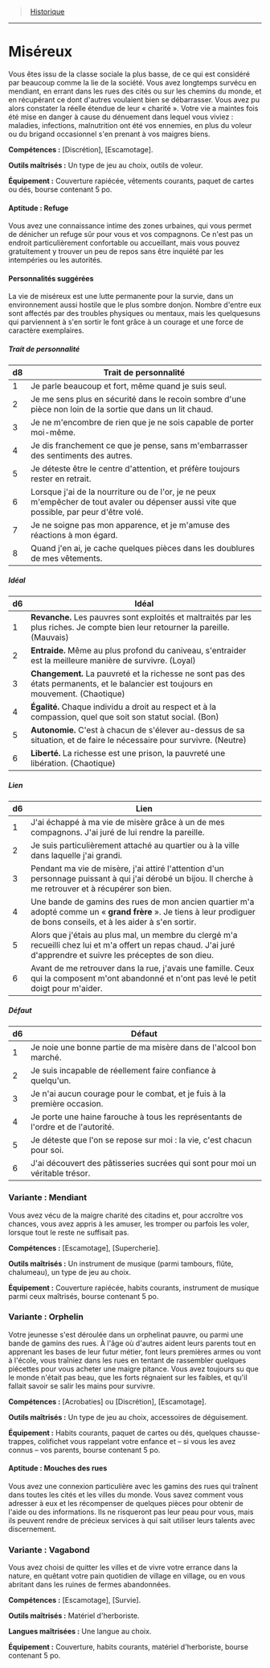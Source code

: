 
<!--BackgroundItem-->

> <!--ParentNameLink-->[Historique](backgrounds_hd.md)<!--/ParentNameLink-->

---

# <!--Name-->Miséreux<!--/Name-->

<!--Description-->

Vous êtes issu de la classe sociale la plus basse, de ce qui est considéré par beaucoup comme la lie de la société. Vous avez longtemps survécu en mendiant, en errant dans les rues des cités ou sur les chemins du monde, et en récupérant ce dont d'autres voulaient bien se débarrasser. Vous avez pu alors constater la réelle étendue de leur « charité ». Votre vie a maintes fois été mise en danger à cause du dénuement dans lequel vous viviez : maladies, infections, malnutrition ont été vos ennemies, en plus du voleur ou du brigand occasionnel s'en prenant à vos maigres biens.

<!--/Description-->

**Compétences :** <!--Abilities-->[Discrétion], [Escamotage].<!--/Abilities-->

**Outils maîtrisés :** <!--MasteredTools-->Un type de jeu au choix, outils de voleur.<!--/MasteredTools-->

**Équipement :** <!--Equipment-->Couverture rapiécée, vêtements courants, paquet de cartes ou dés, bourse contenant 5 po.<!--/Equipment-->

<!--SkillItem-->

#### <!--Name-->Aptitude : Refuge<!--/Name-->

<!--Description-->

Vous avez une connaissance intime des zones urbaines, qui vous permet de dénicher un refuge sûr pour vous et vos compagnons. Ce n'est pas un endroit particulièrement confortable ou accueillant, mais vous pouvez gratuitement y trouver un peu de repos sans être inquiété par les intempéries ou les autorités.

<!--/Description-->

<!--/SkillItem-->

<!--Items-->

#### <!--Name-->Personnalités suggérées<!--/Name-->

<!--Description-->

La vie de miséreux est une lutte permanente pour la survie, dans un environnement aussi hostile que le plus sombre donjon. Nombre d'entre eux sont affectés par des troubles physiques ou mentaux, mais les quelquesuns qui parviennent à s'en sortir le font grâce à un courage et une force de caractère exemplaires.

<!--/Description-->

<!--PersonalityTraitItem-->

##### <!--Name-->Trait de personnalité<!--/Name-->

<!--Table-->

|d8|Trait de personnalité|
|---|---|
|1|Je parle beaucoup et fort, même quand je suis <!--br-->seul.|
|2|Je me sens plus en sécurité dans le recoin <!--br-->sombre d'une pièce non loin de la sortie que <!--br-->dans un lit chaud.|
|3|Je ne m'encombre de rien que je ne sois capable <!--br-->de porter moi-même.|
|4|Je dis franchement ce que je pense, sans <!--br-->m'embarrasser des sentiments des autres.|
|5|Je déteste être le centre d'attention, et préfère <!--br-->toujours rester en retrait.|
|6|Lorsque j'ai de la nourriture ou de l'or, je ne <!--br-->peux m'empêcher de tout avaler ou dépenser <!--br-->aussi vite que possible, par peur d'être volé.|
|7|Je ne soigne pas mon apparence, et je m'amuse <!--br-->des réactions à mon égard.|
|8|Quand j'en ai, je cache quelques pièces dans les <!--br-->doublures de mes vêtements.|

<!--/Table-->

<!--/PersonalityTraitItem-->

<!--PersonalityIdealItem-->

##### <!--Name-->Idéal<!--/Name-->

<!--Table-->

|d6|Idéal|
|---|---|
|1|**Revanche.** Les pauvres sont exploités et <!--br-->maltraités par les plus riches. Je compte bien <!--br-->leur retourner la pareille. (Mauvais)|
|2|**Entraide.** Même au plus profond du caniveau, <!--br-->s'entraider est la meilleure manière de <!--br-->survivre. (Loyal)|
|3|**Changement.** La pauvreté et la richesse ne <!--br-->sont pas des états permanents, et le balancier <!--br-->est toujours en mouvement. (Chaotique)|
|4|**Égalité.** Chaque individu a droit au respect et à <!--br-->la compassion, quel que soit son statut social. <!--br-->(Bon)|
|5|**Autonomie.** C'est à chacun de s'élever au-<!--br-->dessus de sa situation, et de faire le nécessaire <!--br-->pour survivre. (Neutre)|
|6|**Liberté.** La richesse est une prison, la pauvreté <!--br-->une libération. (Chaotique)|

<!--/Table-->

<!--/PersonalityIdealItem-->

<!--PersonalityLinkItem-->

##### <!--Name-->Lien<!--/Name-->

<!--Table-->

|d6|Lien|
|---|---|
|1|J'ai échappé à ma vie de misère grâce à un de mes <!--br-->compagnons. J'ai juré de lui rendre la pareille.|
|2|Je suis particulièrement attaché au quartier ou <!--br-->à la ville dans laquelle j'ai grandi.|
|3|Pendant ma vie de misère, j'ai attiré l'attention d'un <!--br-->personnage puissant à qui j'ai dérobé un bijou. Il <!--br-->cherche à me retrouver et à récupérer son bien.|
|4|Une bande de gamins des rues de mon ancien <!--br-->quartier m'a adopté comme un « **grand frère** ». <!--br-->Je tiens à leur prodiguer de bons conseils, et à <!--br-->les aider à s'en sortir.|
|5|Alors que j'étais au plus mal, un membre du <!--br-->clergé m'a recueilli chez lui et m'a offert un <!--br-->repas chaud. J'ai juré d'apprendre et suivre les <!--br-->préceptes de son dieu.|
|6|Avant de me retrouver dans la rue, j'avais une <!--br-->famille. Ceux qui la composent m'ont abandonné <!--br-->et n'ont pas levé le petit doigt pour m'aider.|

<!--/Table-->

<!--/PersonalityLinkItem-->

<!--PersonalityDefectItem-->

##### <!--Name-->Défaut<!--/Name-->

<!--Table-->

|d6|Défaut|
|---|---|
|1|Je noie une bonne partie de ma misère dans de <!--br-->l'alcool bon marché.|
|2|Je suis incapable de réellement faire confiance <!--br-->à quelqu'un.|
|3|Je n'ai aucun courage pour le combat, et je fuis <!--br-->à la première occasion.|
|4|Je porte une haine farouche à tous les <!--br-->représentants de l'ordre et de l'autorité.|
|5|Je déteste que l'on se repose sur moi : la vie, <!--br-->c'est chacun pour soi.|
|6|J'ai découvert des pâtisseries sucrées qui sont <!--br-->pour moi un véritable trésor.|

<!--/Table-->

<!--/PersonalityDefectItem-->

<!--/Items-->

<!--SubBackgroundItem-->

### <!--Name-->Variante : Mendiant<!--/Name-->

<!--Description-->

Vous avez vécu de la maigre charité des citadins et, pour accroître vos chances, vous avez appris à les amuser, les tromper ou parfois les voler, lorsque tout le reste ne suffisait pas.

<!--/Description-->

**Compétences :** <!--Abilities-->[Escamotage], [Supercherie].<!--/Abilities-->

**Outils maîtrisés :** <!--MasteredTools-->Un instrument de musique (parmi tambours, flûte, chalumeau), un type de jeu au choix.<!--/MasteredTools-->

**Équipement :** <!--Equipment-->Couverture rapiécée, habits courants, instrument de musique parmi ceux maîtrisés, bourse contenant 5 po.<!--/Equipment-->

<!--/SubBackgroundItem-->

<!--SubBackgroundItem-->

### <!--Name-->Variante : Orphelin<!--/Name-->

<!--Description-->

Votre jeunesse s'est déroulée dans un orphelinat pauvre, ou parmi une bande de gamins des rues. À l'âge où d'autres aident leurs parents tout en apprenant les bases de leur futur métier, font leurs premières armes ou vont à l'école, vous traîniez dans les rues en tentant de rassembler quelques piécettes pour vous acheter une maigre pitance. Vous avez toujours su que le monde n'était pas beau, que les forts régnaient sur les faibles, et qu'il fallait savoir se salir les mains pour survivre.

<!--/Description-->

**Compétences :** <!--Abilities-->[Acrobaties] ou [Discrétion], [Escamotage].<!--/Abilities-->

**Outils maîtrisés :** <!--MasteredTools-->Un type de jeu au choix, accessoires de déguisement.<!--/MasteredTools-->

**Équipement :** <!--Equipment-->Habits courants, paquet de cartes ou dés, quelques chausse-trappes, colifichet vous rappelant votre enfance et – si vous les avez connus – vos parents, bourse contenant 5 po.<!--/Equipment-->

<!--SkillItem-->

#### <!--Name-->Aptitude : Mouches des rues<!--/Name-->

<!--Description-->

Vous avez une connexion particulière avec les gamins des rues qui traînent dans toutes les cités et les villes du monde. Vous savez comment vous adresser à eux et les récompenser de quelques pièces pour obtenir de l'aide ou des informations. Ils ne risqueront pas leur peau pour vous, mais ils peuvent rendre de précieux services à qui sait utiliser leurs talents avec discernement.

<!--/Description-->

<!--/SkillItem-->

<!--/SubBackgroundItem-->

<!--SubBackgroundItem-->

### <!--Name-->Variante : Vagabond<!--/Name-->

<!--Description-->

Vous avez choisi de quitter les villes et de vivre votre errance dans la nature, en quêtant votre pain quotidien de village en village, ou en vous abritant dans les ruines de fermes abandonnées.

<!--/Description-->

**Compétences :** <!--Abilities-->[Escamotage], [Survie].<!--/Abilities-->

**Outils maîtrisés :** <!--MasteredTools-->Matériel d'herboriste.<!--/MasteredTools-->

**Langues maîtrisées :** <!--MasteredLanguages-->Une langue au choix.<!--/MasteredLanguages-->

**Équipement :** <!--Equipment-->Couverture, habits courants, matériel d'herboriste, bourse contenant 5 po.<!--/Equipment-->

<!--/SubBackgroundItem-->

<!--/BackgroundItem-->
